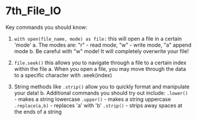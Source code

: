 # 7th_File_IO

Key commands you should know:

1. ```with open(file_name, mode) as file:``` this will open a file in a certain 'mode'
  a. The modes are: "r" - read mode, "w" - write mode, "a" append mode
  b. Be careful with "w" mode! It will completely overwrite your file!

2. ```file.seek()``` this allows you to navigate through a file to a certain index within the file
  a. When you open a file, you may move through the data to a specific character with .seek(index)

3. String methods like ```.strip()``` allow you to quickly format and manipulate your data!
  b. Additional commands you should try out include:
   ```.lower()``` - makes a string lowercase
   ```.upper()``` - makes a string uppercase
   ```.replace(a,b)``` - replaces 'a' with 'b'
   ```.strip()``` - strips away spaces at the ends of a string
